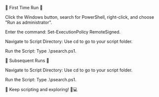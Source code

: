 🌟 First Time Run 🚀

Click the Windows button, search for PowerShell, right-click, and choose "Run as administrator".

Enter the command: Set-ExecutionPolicy RemoteSigned.

Navigate to Script Directory: Use cd to go to your script folder.

Run the Script: Type .\psearch.ps1.



🔄 Subsequent Runs 🔁

Navigate to Script Directory: Use cd to go to your script folder.

Run the Script: Type .\psearch.ps1.

🚀 Keep scripting and exploring! 🌈💻
